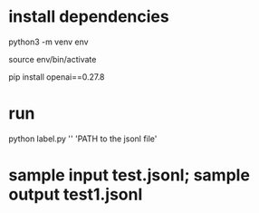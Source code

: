 # install dependencies

python3 -m venv env

source env/bin/activate

pip install openai==0.27.8

# run

python label.py '<API KEY>' 'PATH to the jsonl file'

# sample input test.jsonl; sample output test1.jsonl
